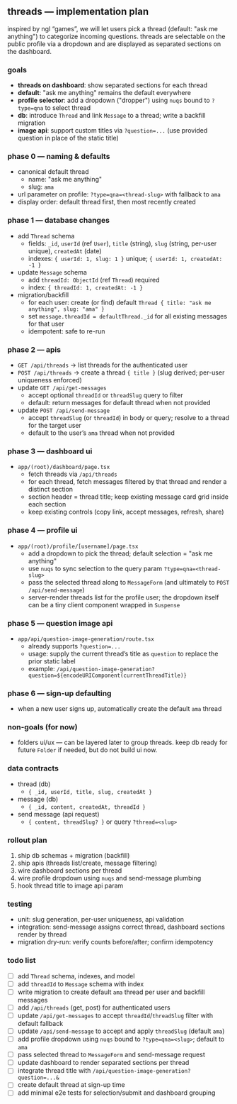 ## threads — implementation plan

inspired by ngl “games”, we will let users pick a thread (default: "ask me anything") to categorize incoming questions. threads are selectable on the public profile via a dropdown and are displayed as separated sections on the dashboard.

### goals
- **threads on dashboard**: show separated sections for each thread
- **default**: "ask me anything" remains the default everywhere
- **profile selector**: add a dropdown ("dropper") using `nuqs` bound to `?type=qna` to select thread
- **db**: introduce `Thread` and link `Message` to a thread; write a backfill migration
- **image api**: support custom titles via `?question=...` (use provided question in place of the static title)

### phase 0 — naming & defaults
- canonical default thread
  - name: "ask me anything"
  - slug: `ama`
- url parameter on profile: `?type=qna=<thread-slug>` with fallback to `ama`
- display order: default thread first, then most recently created

### phase 1 — database changes
- add `Thread` schema
  - fields: `_id`, `userId` (ref `User`), `title` (string), `slug` (string, per-user unique), `createdAt` (date)
  - indexes: `{ userId: 1, slug: 1 }` unique; `{ userId: 1, createdAt: -1 }`
- update `Message` schema
  - add `threadId: ObjectId` (ref `Thread`) required
  - index: `{ threadId: 1, createdAt: -1 }`
- migration/backfill
  - for each user: create (or find) default `Thread { title: "ask me anything", slug: "ama" }`
  - set `message.threadId = defaultThread._id` for all existing messages for that user
  - idempotent: safe to re-run

### phase 2 — apis
- `GET /api/threads` → list threads for the authenticated user
- `POST /api/threads` → create a thread `{ title }` (slug derived; per-user uniqueness enforced)
- update `GET /api/get-messages`
  - accept optional `threadId` or `threadSlug` query to filter
  - default: return messages for default thread when not provided
- update `POST /api/send-message`
  - accept `threadSlug` (or `threadId`) in body or query; resolve to a thread for the target user
  - default to the user’s `ama` thread when not provided

### phase 3 — dashboard ui
- `app/(root)/dashboard/page.tsx`
  - fetch threads via `/api/threads`
  - for each thread, fetch messages filtered by that thread and render a distinct section
  - section header = thread title; keep existing message card grid inside each section
  - keep existing controls (copy link, accept messages, refresh, share)

### phase 4 — profile ui
- `app/(root)/profile/[username]/page.tsx`
  - add a dropdown to pick the thread; default selection = "ask me anything"
  - use `nuqs` to sync selection to the query param `?type=qna=<thread-slug>`
  - pass the selected thread along to `MessageForm` (and ultimately to `POST /api/send-message`)
  - server-render threads list for the profile user; the dropdown itself can be a tiny client component wrapped in `Suspense`

### phase 5 — question image api
- `app/api/question-image-generation/route.tsx`
  - already supports `?question=...`
  - usage: supply the current thread’s title as `question` to replace the prior static label
  - example: `/api/question-image-generation?question=${encodeURIComponent(currentThreadTitle)}`

### phase 6 — sign-up defaulting
- when a new user signs up, automatically create the default `ama` thread

### non-goals (for now)
- folders ui/ux — can be layered later to group threads. keep db ready for future `Folder` if needed, but do not build ui now.

### data contracts
- thread (db)
  - `{ _id, userId, title, slug, createdAt }`
- message (db)
  - `{ _id, content, createdAt, threadId }`
- send message (api request)
  - `{ content, threadSlug? }` or query `?thread=<slug>`

### rollout plan
1) ship db schemas + migration (backfill)
2) ship apis (threads list/create, message filtering)
3) wire dashboard sections per thread
4) wire profile dropdown using `nuqs` and send-message plumbing
5) hook thread title to image api param

### testing
- unit: slug generation, per-user uniqueness, api validation
- integration: send-message assigns correct thread, dashboard sections render by thread
- migration dry-run: verify counts before/after; confirm idempotency

### todo list
- [ ] add `Thread` schema, indexes, and model
- [ ] add `threadId` to `Message` schema with index
- [ ] write migration to create default `ama` thread per user and backfill messages
- [ ] add `/api/threads` (get, post) for authenticated users
- [ ] update `/api/get-messages` to accept `threadId`/`threadSlug` filter with default fallback
- [ ] update `/api/send-message` to accept and apply `threadSlug` (default `ama`)
- [ ] add profile dropdown using `nuqs` bound to `?type=qna=<slug>`; default to `ama`
- [ ] pass selected thread to `MessageForm` and send-message request
- [ ] update dashboard to render separated sections per thread
- [ ] integrate thread title with `/api/question-image-generation?question=...&`
- [ ] create default thread at sign-up time
- [ ] add minimal e2e tests for selection/submit and dashboard grouping